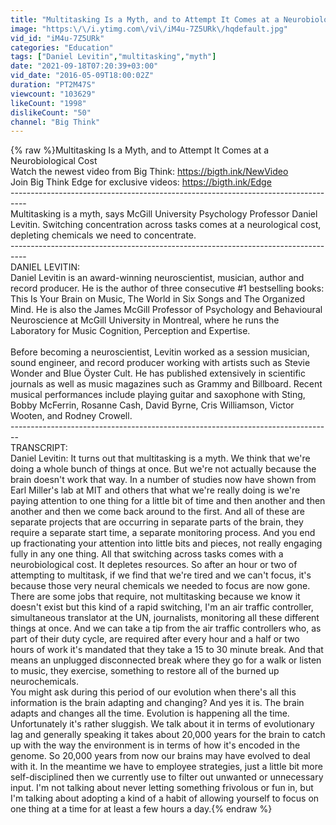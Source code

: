 ```yaml
---
title: "Multitasking Is a Myth, and to Attempt It Comes at a Neurobiological Cost  | Big Think"
image: "https:\/\/i.ytimg.com\/vi\/iM4u-7Z5URk\/hqdefault.jpg"
vid_id: "iM4u-7Z5URk"
categories: "Education"
tags: ["Daniel Levitin","multitasking","myth"]
date: "2021-09-18T07:20:39+03:00"
vid_date: "2016-05-09T18:00:02Z"
duration: "PT2M47S"
viewcount: "103629"
likeCount: "1998"
dislikeCount: "50"
channel: "Big Think"
---
```

{% raw %}Multitasking Is a Myth, and to Attempt It Comes at a Neurobiological Cost<br />Watch the newest video from Big Think: <a rel="nofollow" target="blank" href="https://bigth.ink/NewVideo">https://bigth.ink/NewVideo</a><br />Join Big Think Edge for exclusive videos: <a rel="nofollow" target="blank" href="https://bigth.ink/Edge">https://bigth.ink/Edge</a><br />---------------------------------------------------------------------------------- <br />Multitasking is a myth, says McGill University Psychology Professor Daniel Levitin. Switching concentration across tasks comes at a neurological cost, depleting chemicals we need to concentrate.<br />---------------------------------------------------------------------------------- <br />DANIEL LEVITIN:<br />Daniel Levitin is an award-winning neuroscientist, musician, author and record producer. He is the author of three consecutive #1 bestselling books: This Is Your Brain on Music, The World in Six Songs and The Organized Mind. He is also the James McGill Professor of Psychology and Behavioural Neuroscience at McGill University in Montreal, where he runs the Laboratory for Music Cognition, Perception and Expertise.<br /><br />Before becoming a neuroscientist, Levitin worked as a session musician, sound engineer, and record producer working with artists such as Stevie Wonder and Blue Öyster Cult. He has published extensively in scientific journals as well as music magazines such as Grammy and Billboard. Recent musical performances include playing guitar and saxophone with Sting, Bobby McFerrin, Rosanne Cash, David Byrne, Cris Williamson, Victor Wooten, and Rodney Crowell.<br />--------------------------------------------------------------------------------  <br />TRANSCRIPT:<br />Daniel Levitin:  It turns out that multitasking is a myth. We think that we're doing a whole bunch of things at once. But we're not actually because the brain doesn't work that way. In a number of studies now have shown from Earl Miller's lab at MIT and others that what we're really doing is we're paying attention to one thing for a little bit of time and then another and then another and then we come back around to the first. And all of these are separate projects that are occurring in separate parts of the brain, they require a separate start time, a separate monitoring process. And you end up fractionating your attention into little bits and pieces, not really engaging fully in any one thing. All that switching across tasks comes with a neurobiological cost. It depletes resources. So after an hour or two of attempting to multitask, if we find that we're tired and we can't focus, it's because those very neural chemicals we needed to focus are now gone.<br />There are some jobs that require, not multitasking because we know it doesn't exist but this kind of a rapid switching, I'm an air traffic controller, simultaneous translator at the UN, journalists, monitoring all these different things at once. And we can take a tip from the air traffic controllers who, as part of their duty cycle, are required after every hour and a half or two hours of work it's mandated that they take a 15 to 30 minute break. And that means an unplugged disconnected break where they go for a walk or listen to music, they exercise, something to restore all of the burned up neurochemicals.<br />You might ask during this period of our evolution when there's all this information is the brain adapting and changing? And yes it is. The brain adapts and changes all the time. Evolution is happening all the time. Unfortunately it's rather sluggish. We talk about it in terms of evolutionary lag and generally speaking it takes about 20,000 years for the brain to catch up with the way the environment is in terms of how it's encoded in the genome. So 20,000 years from now our brains may have evolved to deal with it. In the meantime we have to employee strategies, just a little bit more self-disciplined then we currently use to filter out unwanted or unnecessary input. I'm not talking about never letting something frivolous or fun in, but I'm talking about adopting a kind of a habit of allowing yourself to focus on one thing at a time for at least a few hours a day.{% endraw %}
